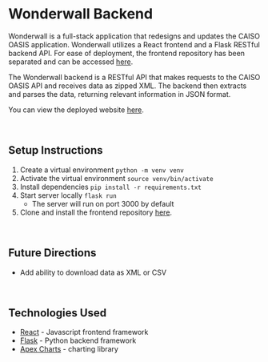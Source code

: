 # Wonderwall Backend

Wonderwall is a full-stack application that redesigns and updates the CAISO OASIS application. Wonderwall utilizes a React frontend and a Flask RESTful backend API. For ease of deployment, the frontend repository has been separated and can be accessed [here](https://github.com/mykeychain/Caiso-live-scrape-frontend). 

The Wonderwall backend is a RESTful API that makes requests to the CAISO OASIS API and receives data as zipped XML. The backend then extracts and parses the data, returning relevant information in JSON format. 

You can view the deployed website [here](https://mikechang-wonderwall.surge.sh/).

<br>

## Setup Instructions 
1. Create a virtual environment `python -m venv venv`
2. Activate the virtual environment `source venv/bin/activate`
3. Install dependencies `pip install -r requirements.txt`
4. Start server locally `flask run`
    - The server will run on port 3000 by default
5. Clone and install the frontend repository [here](https://github.com/mykeychain/Caiso-live-scrape-frontend).

<br>

## Future Directions
- Add ability to download data as XML or CSV

<br>

## Technologies Used
- [React](https://reactjs.org/) - Javascript frontend framework
- [Flask](https://flask.palletsprojects.com/en/2.0.x/) - Python backend framework
- [Apex Charts](https://apexcharts.com/) - charting library